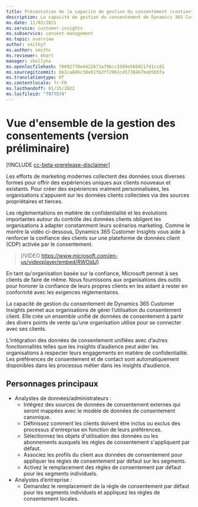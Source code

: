 ```yaml
---
title: Présentation de la capacité de gestion du consentement (contient une vidéo)
description: La capacité de gestion du consentement de Dynamics 365 Customer Insights donne aux organisations les outils nécessaires pour rester en conformité avec les exigences réglementaires.
ms.date: 11/03/2021
ms.service: customer-insights
ms.subservice: consent-management
ms.topic: overview
author: smithy7
ms.author: smithc
ms.reviewer: mhart
manager: shellyha
ms.openlocfilehash: f0092770e4422673a79bcc5589e569421f41cc01
ms.sourcegitcommit: bb1ca84bc38e81fb2ff2961c457384b7beb5b5fa
ms.translationtype: HT
ms.contentlocale: fr-FR
ms.lasthandoff: 01/15/2022
ms.locfileid: "7977574"
---
```

# <a name="consent-management-preview-overview"></a>Vue d'ensemble de la gestion des consentements (version préliminaire)

[!INCLUDE [cc-beta-prerelease-disclaimer](includes/cc-beta-prerelease-disclaimer.md)]

Les efforts de marketing modernes collectent des données sous diverses formes pour offrir des expériences uniques aux clients nouveaux et existants. Pour créer des expériences vraiment personnalisées, les organisations s'appuient sur les données clients collectées via des sources propriétaires et tierces. 

Les réglementations en matière de confidentialité et les évolutions importantes autour du contrôle des données clients obligent les organisations à adapter constamment leurs scénarios marketing. Comme le montre la vidéo ci-dessous, Dynamics 365 Customer Insights vous aide à renforcer la confiance des clients sur une plateforme de données client (CDP) activée par le consentement.


> [!VIDEO https://www.microsoft.com/en-us/videoplayer/embed/RWOjdJ]

En tant qu'organisation basée sur la confiance, Microsoft permet à ses clients de faire de même. Nous fournissons aux organisations des outils pour honorer la confiance de leurs propres clients en les aidant à rester en conformité avec les exigences réglementaires. 

La capacité de gestion du consentement de Dynamics 365 Customer Insights permet aux organisations de gérer l’utilisation du consentement client. Elle crée un ensemble unifié de données de consentement à partir des divers points de vente qu’une organisation utilise pour se connecter avec ses clients. 

L’intégration des données de consentement unifiées avec d’autres fonctionnalités telles que les insights d’audience peut aider les organisations à respecter leurs engagements en matière de confidentialité. Les préférences de consentement et de contact sont automatiquement disponibles dans les processus métier dans les insights d’audience.

## <a name="main-personas"></a>Personnages principaux

- Analystes de données/administrateurs :
    - Intégrez des sources de données de consentement externes qui seront mappées avec le modèle de données de consentement canonique.
    - Définissez comment les clients doivent être inclus ou exclus des processus d'entreprise en fonction de leurs préférences.
    - Sélectionnez les objets d'utilisation des données ou les abonnements auxquels les règles de consentement s'appliquent par défaut.
    - Associez les profils du client aux données de consentement pour appliquer les règles de consentement par défaut sur les segments.
    - Activez le remplacement des règles de consentement par défaut pour les segments individuels.
- Analystes d’entreprise :
    - Demandez le remplacement de la règle de consentement par défaut pour les segments individuels et appliquez les règles de consentement locales.


